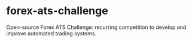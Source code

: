 # forex-ats-challenge
Open-source Forex ATS Challenge: recurring competition to develop and improve automated trading systems.
